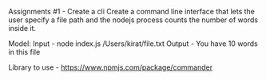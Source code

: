 Assignments #1 - Create a cli
Create a command line interface that lets the user specify a file path and the nodejs process counts the number of words inside it.

Model:
Input - node index.js /Users/kirat/file.txt
Output - You have 10 words in this file

Library to use - https://www.npmjs.com/package/commander

